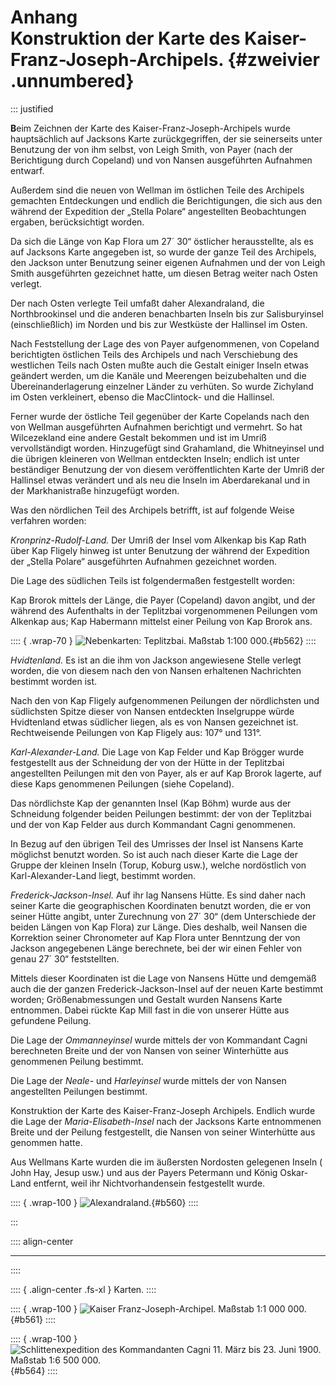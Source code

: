 # **Anhang**&nbsp;<br />Konstruktion der Karte des Kaiser-Franz-Joseph-Archipels. {#zweivier .unnumbered}

::: justified

**B**eim Zeichnen der Karte des Kaiser-Franz-Joseph-Archipels wurde hauptsächlich
auf Jacksons Karte zurückgegriffen, der sie seinerseits unter Benutzung der von
ihm selbst, von Leigh Smith, von Payer (nach der Berichtigung durch Copeland) und
von Nansen ausgeführten Aufnahmen entwarf.

Außerdem sind die neuen von Wellman im östlichen Teile des Archipels gemachten
Entdeckungen und endlich die Berichtigungen, die sich aus den während der
Expedition der „Stella Polare“ angestellten Beobachtungen ergaben,
berücksichtigt worden.

Da sich die Länge von Kap Flora um 27´ 30“ östlicher herausstellte, als es auf
Jacksons Karte angegeben ist, so wurde der ganze Teil des Archipels, den Jackson
unter Benutzung seiner eigenen Aufnahmen und der von Leigh Smith ausgeführten
gezeichnet hatte, um diesen Betrag weiter nach Osten verlegt.

Der nach Osten verlegte Teil umfaßt daher Alexandraland, die Northbrookinsel und
die anderen benachbarten Inseln bis zur Salisburyinsel (einschließlich) im
Norden und bis zur Westküste der Hallinsel im Osten.

Nach Feststellung der Lage des von Payer aufgenommenen, von Copeland berichtigten
östlichen Teils des Archipels und nach Verschiebung des westlichen Teils nach
Osten mußte auch die Gestalt einiger Inseln etwas geändert werden, um die Kanäle
und Meerengen beizubehalten und die Übereinanderlagerung einzelner Länder zu
verhüten. So wurde Zichyland im Osten verkleinert, ebenso die MacClintock- und
die Hallinsel.

Ferner wurde der östliche Teil gegenüber der Karte Copelands nach den von
Wellman ausgeführten Aufnahmen berichtigt und vermehrt. So hat Wilcezekland eine
andere Gestalt bekommen und ist im Umriß vervollständigt worden. Hinzugefügt
sind Grahamland, die Whitneyinsel und die übrigen kleineren von Wellman
entdeckten Inseln; endlich ist unter beständiger Benutzung der von diesem
veröffentlichten Karte der Umriß der Hallinsel etwas verändert und als neu die
Inseln im Aberdarekanal und in der Markhanistraße hinzugefügt worden.

Was den nördlichen Teil des Archipels betrifft, ist auf folgende Weise verfahren
worden:

*Kronprinz-Rudolf-Land.* Der Umriß der Insel vom Alkenkap bis Kap Rath über Kap
Fligely hinweg ist unter Benutzung der während der Expedition der „Stella
Polare“ ausgeführten Aufnahmen gezeichnet worden.

Die Lage des südlichen Teils ist folgendermaßen festgestellt worden:

Kap Brorok mittels der Länge, die Payer (Copeland) davon angibt, und der während
des Aufenthalts in der Teplitzbai vorgenommenen Peilungen vom Alkenkap aus; Kap
Habermann mittelst einer Peilung von Kap Brorok ans.

:::: { .wrap-70  }
![Nebenkarten: Teplitzbai. Maßstab 1:100 000.](Stella_Polare_562.jpg "Nebenkarten: Teplitzbai. Maßstab 1:100 000."){#b562}
::::

*Hvidtenland.* Es ist an die ihm von Jackson angewiesene Stelle verlegt worden,
die von diesem nach den von Nansen erhaltenen Nachrichten bestimmt worden ist.

Nach den von Kap Fligely aufgenommenen Peilungen der nördlichsten und
südlichsten Spitze dieser von Nansen entdeckten Inselgruppe würde Hvidtenland
etwas südlicher liegen, als es von Nansen gezeichnet ist. Rechtweisende
Peilungen von Kap Fligely aus: 107° und 131°.

*Karl-Alexander-Land.* Die Lage von Kap Felder und Kap Brögger wurde
festgestellt aus der Schneidung der von der Hütte in der Teplitzbai
angestellten Peilungen mit den von Payer, als er auf Kap Brorok lagerte, auf
diese Kaps genommenen Peilungen (siehe Copeland).

Das nördlichste Kap der genannten Insel (Kap Böhm) wurde aus der Schneidung
folgender beiden Peilungen bestimmt: der von der Teplitzbai und der von Kap
Felder aus durch Kommandant Cagni genommenen.

In Bezug auf den übrigen Teil des Umrisses der Insel ist Nansens Karte möglichst
benutzt worden. So ist auch nach dieser Karte die Lage der Gruppe der kleinen
Inseln (Torup, Koburg usw.), welche nordöstlich von Karl-Alexander-Land liegt,
bestimmt worden.

*Frederick-Jackson-Insel.* Auf ihr lag Nansens Hütte. Es sind daher nach seiner
Karte die geographischen Koordinaten benutzt worden, die er von seiner Hütte
angibt, unter Zurechnung von 27´ 30“ (dem Unterschiede der beiden Längen von Kap
Flora) zur Länge. Dies deshalb, weil Nansen die Korrektion seiner Chronometer
auf Kap Flora unter Benntzung der von Jackson angegebenen Länge berechnete, bei
der wir einen Fehler von genau 27´ 30“ feststellten.

Mittels dieser Koordinaten ist die Lage von Nansens Hütte und demgemäß auch die
der ganzen Frederick-Jackson-Insel auf der neuen Karte bestimmt worden;
Größenabmessungen und Gestalt wurden Nansens Karte entnommen. Dabei rückte Kap
Mill fast in die von unserer Hütte aus gefundene Peilung.

Die Lage der *Ommanneyinsel* wurde mittels der von Kommandant Cagni berechneten
Breite und der von Nansen von seiner Winterhütte aus genommenen Peilung
bestimmt.

Die Lage der *Neale-* und *Harleyinsel* wurde mittels der von Nansen angestellten
Peilungen bestimmt.

Konstruktion der Karte des Kaiser-Franz-Joseph Archipels. Endlich wurde die Lage
der *Maria-Elisabeth-Insel* nach der Jacksons Karte entnommenen Breite und der
Peilung festgestellt, die Nansen von seiner Winterhütte aus genommen hatte.

Aus Wellmans Karte wurden die im äußersten Nordosten gelegenen Inseln ( John
Hay, Jesup usw.) und aus der Payers Petermann und König Oskar-Land entfernt,
weil ihr Nichtvorhandensein festgestellt wurde.

:::: { .wrap-100  }
![Alexandraland.](Stella_Polare_560.jpg "Alexandraland."){#b560}
::::

:::

:::: align-center
****
::::

:::: { .align-center  .fs-xl }
Karten.
::::

:::: { .wrap-100  }
![Kaiser Franz-Joseph-Archipel. Maßstab 1:1 000 000.](Stella_Polare_561.jpg "Kaiser Franz-Joseph-Archipel. Maßstab 1: 1 000 000."){#b561}
::::

:::: { .wrap-100  }
![Schlittenexpedition des Kommandanten Cagni 11. März bis 23. Juni 1900. Maßstab 1:6&nbsp;500&nbsp;000.](Stella_Polare_564.jpg "Schlittenexpedition des Kommandanten Cagni 11. März bis 23. Juni 1900. Maßstab 1:6 500 000."){#b564}
::::
